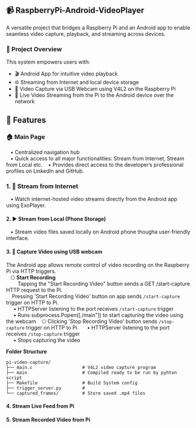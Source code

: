 ## 📹 RaspberryPi-Android-VideoPlayer
A versatile project that bridges a Raspberry Pi and an Android app to enable seamless video capture, playback, and streaming across devices.   

### 🚀 Project Overview
This system empowers users with:  
- 🎬 Android App for intuitive video playback  
- 🌐 Streaming from Internet and local device storage  
- 🎥 Video Capture via USB Webcam using V4L2 on the Raspberry Pi  
- 📡 Live Video Streaming from the Pi to the Android device over the network  

## 🔧 Features
### 🏠 Main Page
&nbsp;&nbsp;&nbsp;• Centralized navigation hub  
&nbsp;&nbsp;&nbsp;• Quick access to all major functionalities: Stream from Internet, Stream from Local etc. 
&nbsp;&nbsp;&nbsp;• Provides direct access to the developer’s professional profiles on LinkedIn and GitHub.

### 1. 📡 Stream from Internet
&nbsp;&nbsp;&nbsp;• Watch internet-hosted video streams directly from the Android app using ExoPlayer.   

#### 2. ▶️ Stream from Local (Phone Storage)
&nbsp;&nbsp;&nbsp;• Stream video files saved locally on Android phone thougha user-friendly interface.  

#### 3. 🎥 Capture Video using USB webcam
The Android app allows remote control of video recording on the Raspberry Pi via HTTP triggers.  
&nbsp;&nbsp;&nbsp;⎔ **Start Recording**  
&nbsp;&nbsp;&nbsp;&nbsp;&nbsp;&nbsp;&nbsp;&nbsp;Tapping the "Start Recording Video" button sends a GET /start-capture HTTP request to the Pi.  
&nbsp;&nbsp;&nbsp;&nbsp;Pressing 'Start Recording Video' button on app sends `/start-capture` trigger on HTTP to Pi.    
&nbsp;&nbsp;&nbsp;&nbsp;&nbsp;• HTTPServer listening to the port receives `/start-capture` trigger  
&nbsp;&nbsp;&nbsp;&nbsp;&nbsp;• Runs subprocess.Popen([./main"]) to start capturing the video using the webcam
&nbsp;&nbsp;&nbsp;⎔ Clicking 'Stop Recording Video' button sends `/stop-capture` trigger on HTTP to Pi.
&nbsp;&nbsp;&nbsp;&nbsp;&nbsp;• HTTPServer listening to the port receives `/stop-capture` trigger  
&nbsp;&nbsp;&nbsp;&nbsp;&nbsp;• Stops capturing the video

**Folder Structure**
```
pi-video-capture/
├── main.c                   # V4L2 video capture program
├── main                     # Compiled ready to be run by pyhton script
├── Makefile                 # Build System config
├── trigger_server.py        # 
└── captured_frames/         # Store saved .mp4 files
```

#### 4. Stream Live Feed from Pi



#### 5. Stream Recorded Video from Pi


